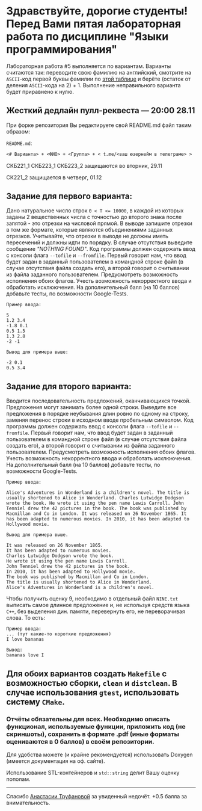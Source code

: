 # Здравствуйте, дорогие студенты! Перед Вами пятая лабораторная работа по дисциплине "Языки программирования"

Лабораторная работа #5 выполняется по вариантам. Варианты считаются так: переводите свою фамилию на английский, смотрите на `ASCII`-код первой буквы фамилии по [этой таблице](https://www.johndcook.com/ascii.png) и берёте (остаток от деления `ASCII`-кода на 2) + 1. Выполнение неправильного варианта будет приравнено к нулю.
## Жесткий дедлайн пулл-реквеста — 20:00 28.11

При форке репозитория Вы редактируете свой README.md файл таким образом:

```README.md```:
```Markdown
<# Варианта> + <ФИО> + <Группа> + < t.me/<ваш юзернейм в телеграме> >

 ```

СКБ221_1 СКБ223_1 СКБ223_2 защищаются во вторник, 29.11

СК221_2 защищается в четверг, 01.12

## Задание для первого варианта:

Дано натуральное число строк `0 < T <= 10000`, в каждой из которых заданы 2 вещественных числа с точностью до второго знака после запятой - это отрезки на числовой прямой. В выводе запишите отрезки в том же формате, которые являются объединениями заданных отрезков. Учитывайте, что отрезки в выводе не должны иметь пересечений и должны идти по порядку. В случае отсутствия выведите сообщение *"NOTHING FOUND"*. 
Код программы должен содержать ввод с консоли флага `--tofile` и `--fromfile`. Первый говорит нам, что ввод будет задан в заданный пользователем в командной строке файл (в случае отсутствия файла создать его), а второй говорит о считывании из файла заданного пользователем. Предусмотреть возможность исполнения обоих флагов. Учесть возможность некорректного ввода и обработать исклюючения. На дополнительный балл (на 10 баллов) добавьте тесты, по возможности Google-Tests. 
```
Пример ввода:

5
1.2 3.4
-1.8 0.1
0.5 1.5
1.3 2.8 
-2 -1

Вывод для примера выше:

-2 0.1
0.5 3.4

```


## Задание для второго варианта:

Вводится последовательность предложений, оканчивающихся точкой. Предложения могут занимать более одной строки. Выведите все предложения в порядке неубывания длин ровно по одному на строку, заменяя перенос строки в исходном вводе пробельным символом. Код программы должен содержать ввод с консоли флага `--tofile` и `--fromfile`. Первый говорит нам, что ввод будет задан в заданный пользователем в командной строке файл (в случае отсутствия файла создать его), а второй говорит о считывании из файла заданного пользователем. Предусмотреть возможность исполнения обоих флагов. Учесть возможность некорректного ввода и обработать исклюючения. На дополнительный балл (на 10 баллов) добавьте тесты, по возможности Google-Tests. 
```
Пример ввода:

Alice's Adventures in Wonderland is a children's novel. The title is usually shortened to Alice in Wonderland. Charles Lutwidge Dodgson wrote the book. He wrote it using the pen name Lewis Carroll. John Tenniel drew the 42 pictures in the book. The book was published by Macmillan and Co in London. It was released on 26 November 1865. It has been adapted to numerous movies. In 2010, it has been adapted to Hollywood movie.

Вывод для примера выше. 

It was released on 26 November 1865.
It has been adapted to numerous movies.
Charles Lutwidge Dodgson wrote the book.
He wrote it using the pen name Lewis Carroll.
John Tenniel drew the 42 pictures in the book.
In 2010, it has been adapted to Hollywood movie.
The book was published by Macmillan and Co in London.
The title is usually shortened to Alice in Wonderland.
Alice's Adventures in Wonderland is a children's novel.

```
 Чтобы получить оценку 9, необходимо в отдельный файл `NINE.txt` выписать самое длинное предложение и, не используя средств языка `C++`, без выделения дин. памяти, перевернуть его, не переворачивая слова. То есть:
```
Пример ввода:
... (тут какие-то короткие предложения)
I love bananas

Вывод:
bananas love I
```

## Для обоих вариантов создать `Makefile` с возможностью сборки, `clean` и `distclean`. В случае использования `gtest`, использовать систему `CMake`. 
### Отчёты обязательны для всех. Необходимо описать функционал, используемые функции, приложить код (не скриншоты), сохранить в формате .pdf (иные форматы оцениваются в 0 баллов) в своём репозитории. 
Для удобства можете (и крайне рекомендуется) использовать Doxygen (имеется документация на оф. сайте).

Использование STL-контейнеров и `std::string` делит Вашу оценку пополам.


---

Спасибо [Анастасии Труфановой](https://github.com/neko-nyashka) за увиденный недочёт. +0.5 балла за внимательность.
